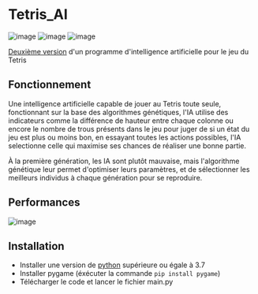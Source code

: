 # Tetris_AI
![image](https://img.shields.io/badge/Language-Python-yellow)
![image](https://img.shields.io/badge/Library-Pygame-orange)
![image](https://img.shields.io/badge/Authir-JonathanOll-blue)

[Deuxième version](https://github.com/JonathanOll/Tetris_AI/) d'un programme d'intelligence artificielle pour le jeu du Tetris

## Fonctionnement

Une intelligence artificielle capable de jouer au Tetris toute seule, fonctionnant sur la base des algorithmes génétiques, l'IA utilise des indicateurs comme la différence de hauteur entre chaque colonne ou encore le nombre de trous présents dans le jeu pour juger de si un état du jeu est plus ou moins bon, en essayant toutes les actions possibles, l'IA selectionne celle qui maximise ses chances de réaliser une bonne partie. 

À la première génération, les IA sont plutôt mauvaise, mais l'algorithme génétique leur permet d'optimiser leurs paramètres, et de sélectionner les meilleurs individus à chaque génération pour se reproduire.

## Performances

![image](https://user-images.githubusercontent.com/70845195/177747996-590c1c2f-5bb2-4426-9e77-a75c64c8cf8b.png)

## Installation

- Installer une version de [python](https://www.python.org/) supérieure ou égale à 3.7
- Installer pygame (éxécuter la commande `pip install pygame`)
- Télécharger le code et lancer le fichier main.py

